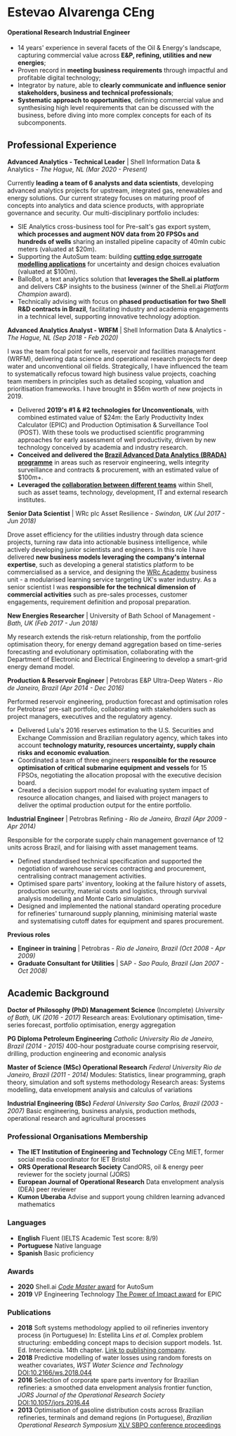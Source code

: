 # Estevao Alvarenga CEng

#### **Operational Research Industrial Engineer**
- 14 years' experience in several facets of the Oil & Energy's landscape, capturing commercial value across **E&P, refining, utilities and new energies**;
- Proven record in **meeting business requirements** through impactful and profitable digital technology;
- Integrator by nature, able to **clearly communicate and influence senior stakeholders, business and technical professionals**;
- **Systematic approach to opportunities**, defining commercial value and synthesising high level requirements that can be discussed with the business, before diving into more complex concepts for each of its subcomponents.


## Professional Experience

__Advanced Analytics - Technical Leader__ | Shell Information Data & Analytics -
_The Hague, NL (Mar 2020 - Present)_

Currently **leading a team of 6 analysts and data scientists**, developing advanced analytics projects for upstream, integrated gas, renewables and energy solutions.
Our current strategy focuses on maturing proof of concepts into analytics and data science products, with appropriate governance and security.
Our multi-disciplinary portfolio includes:
  - SIE Analytics cross-business tool for Pre-salt's gas export system, **which processes and augment NOV data from 20 FPSOs and hundreds of wells** sharing an installed pipeline capacity of 40mln cubic meters (valuated at $20m).
  - Supporting the AutoSum team: building **[cutting edge surrogate modelling applications](https://rconnect.selfservice.shell.ai/AutoSum/)** for uncertainty and design choices evaluation (valuated at $100m).
  - BalloBot, a text analytics solution that **leverages the Shell.ai platform** and delivers C&P insights to the business (winner of the Shell.ai _Platform Champion_ award).
  - Technically advising with focus on **phased productisation for two Shell R&D contracts in Brazil**, facilitating industry and academia engagements in a technical level, supporting innovative technology adoption.


__Advanced Analytics Analyst - WRFM__ | Shell Information Data & Analytics -
_The Hague, NL (Sep 2018 - Feb 2020)_

I was the team focal point for wells, reservoir and facilities management (WRFM), delivering data science and operational research projects for deep water and unconventional oil fields.
Strategically, I have influenced the team to systematically refocus toward high business value projects, coaching team members in principles such as detailed scoping, valuation and prioritisation frameworks.
I have brought in $56m worth of new projects in 2019.
- Delivered **2019's #1 & #2 technologies for Unconventionals**, with combined estimated value of $24m: the Early Productivity Index Calculator (EPIC) and Production Optimisation & Surveillance Tool (POST). With these tools we productised scientific programming approaches for early assessment of well productivity, driven by new technology conceived by academia and industry research.
- **Conceived and delivered the [Brazil Advanced Data Analytics (BRADA) programme](https://web.yammer.com/main/threads/eyJfdHlwZSI6IlRocmVhZCIsImlkIjoiMTA5MjU3ODMzODk4ODAzMiJ9)** in areas such as reservoir engineering, wells integrity surveillance and contracts & procurement, with an estimated value of $100m+.
- **Leveraged the [collaboration between different teams](https://headlinesuk.foleon.com/shell-ai/shellai2019report/upstream-analytics/)** within Shell, such as asset teams, technology, development, IT and external research institutes.


__Senior Data Scientist__ | WRc plc Asset Resilience -
_Swindon, UK  (Jul 2017 - Jun 2018)_

Drove asset efficiency for the utilities industry through data science projects, turning raw data into actionable business intelligence, while actively developing junior scientists and engineers.
In this role I have delivered **new business models leveraging the company's internal expertise**, such as developing a general statistics platform to be commercialised as a service, and designing the [WRc Academy](https://www.wrcplc.co.uk/wrc-academy) business unit - a modularised learning service targeting UK's water industry.
As a senior scientist I was **responsible for the technical dimension of commercial activities** such as pre-sales processes, customer engagements, requirement definition and proposal preparation.


__New Energies Researcher__ | University of Bath School of Management -
_Bath, UK (Feb 2017 - Jun 2018)_

My research extends the risk-return relationship, from the portfolio optimisation theory, for energy demand aggregation based on time-series forecasting and evolutionary optimisation, collaborating with the Department of Electronic and Electrical Engineering to develop a smart-grid energy demand model.


__Production & Reservoir Engineer__ | Petrobras E&P Ultra-Deep Waters -
_Rio de Janeiro, Brazil (Apr 2014 - Dec 2016)_

Performed reservoir engineering, production forecast and optimisation roles for Petrobras' pre-salt portfolio, collaborating with stakeholders such as project managers, executives and the regulatory agency.
- Delivered Lula's 2016 reserves estimation to the U.S. Securities and Exchange Commission and Brazilian regulatory agency, which takes into account **technology maturity, resources uncertainty, supply chain risks and economic evaluation**.
- Coordinated a team of three engineers **responsible for the resource optimisation of critical submarine equipment and vessels** for 15 FPSOs, negotiating the allocation proposal with the executive decision board.
- Created a decision support model for evaluating system impact of resource allocation changes, and liaised with project managers to deliver the optimal production output for the entire portfolio.


__Industrial Engineer__ | Petrobras Refining -
_Rio de Janeiro, Brazil (Apr 2009 - Apr 2014)_

Responsible for the corporate supply chain management governance of 12 units across Brazil, and for liaising with asset management teams.
- Defined standardised technical specification and supported the negotiation of warehouse services contracting and procurement, centralising contract management activities.
- Optimised spare parts' inventory, looking at the failure history of assets, production security, material costs and logistics, through survival analysis modelling and Monte Carlo simulation.
- Designed and implemented the national standard operating procedure for refineries' turnaround supply planning, minimising material waste and systematising cutoff dates for equipment and spares procurement.


__Previous roles__
- **Engineer in training** | Petrobras -  _Rio de Janeiro, Brazil (Oct 2008 - Apr 2009)_
- **Graduate Consultant for Utilities** | SAP - _Sao Paulo, Brazil (Jan 2007 - Oct 2008)_


## Academic Background
__Doctor of Philosophy (PhD) Management Science__ (Incomplete)
_University of Bath, UK (2016 - 2017)_
Research areas: Evolutionary optimisation, time-series forecast, portfolio optimisation, energy aggregation

__PG Diploma Petroleum Engineering__
_Catholic University Rio de Janeiro, Brazil (2014 - 2015)_
400-hour postgraduate course comprising reservoir, drilling, production engineering and economic analysis

__Master of Science (MSc) Operational Research__
_Federal University Rio de Janeiro, Brazil (2011 - 2014)_
Modules: Statistics, linear programming, graph theory, simulation and soft systems methodology
Research areas: Systems modelling, data envelopment analysis and calculus of variations

__Industrial Engineering (BSc)__
_Federal University Sao Carlos, Brazil (2003 - 2007)_
Basic engineering, business analysis, production methods, operational research and agricultural processes


### Professional Organisations Membership
- **The IET Institution of Engineering and Technology** CEng MIET, former social media coordinator for IET Bristol
- **ORS Operational Research Society** CandORS, oil & energy peer reviewer for the society journal (JORS)
- **European Journal of Operational Research** Data envelopment analysis (DEA) peer reviewer
- **Kumon Uberaba** Advise and support young children learning advanced mathematics


### Languages
- **English** Fluent (IELTS Academic Test score: 8/9)
- **Portuguese** Native language
- **Spanish** Basic proficiency


### Awards
- **2020** Shell.ai [_Code Master_ award](https://www.linkedin.com/posts/alisa-cl-choong-73915489_improving-business-decisions-and-accelerating-activity-6724646702415921152-QhA0/) for AutoSum
- **2019** VP Engineering Technology [The Power of Impact award](https://web.yammer.com/main/threads/eyJfdHlwZSI6IlRocmVhZCIsImlkIjoiNDUxNDQwMDc4MzE1NTIwIn0) for EPIC

### Publications
- **2018** Soft systems methodology applied to oil refineries inventory process (in Portuguese) In: Estellita Lins *et al*. Complex problem structuring: embedding concept maps to decision support models. 1st. Ed. Interciencia. 14th chapter. [Link to publishing company](https://www.editorainterciencia.com.br/index.asp?pg=prodDetalhado.asp&idprod=484&token=).
- **2018** Predictive modelling of water losses using random forests on weather covariates, *WST Water Science and Technology* [DOI:10.2166/ws.2018.044](http://ws.iwaponline.com/content/early/2018/03/16/ws.2018.044)
- **2016** Selection of corporate spare parts inventory for Brazilian refineries: a smoothed data envelopment analysis frontier function, *JORS Journal of the Operational Research Society* [DOI:10.1057/jors.2016.44](https://www.tandfonline.com/doi/abs/10.1057/jors.2016.44?journalCode=tjor20)
- **2013** Optimisation of gasoline distribution costs across Brazilian refineries, terminals and demand regions (in Portuguese), *Brazilian Operational Research Symposium*  [XLV SBPO conference proceedings](http://www.din.uem.br/~ademir/sbpo/sbpo2013/pdf/arq0181.pdf)
